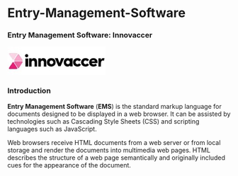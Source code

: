 # Entry-Management-Software
### Entry Management Software: Innovaccer
<img src="src/img/innovaccer_logo.jpg">


### Introduction
**Entry Management Software**  (**EMS**) is the standard markup language for documents designed to be displayed in a web browser. It can be assisted by technologies such as Cascading Style Sheets (CSS) and scripting languages such as JavaScript.

Web browsers receive HTML documents from a web server or from local storage and render the documents into multimedia web pages. HTML describes the structure of a web page semantically and originally included cues for the appearance of the document.
